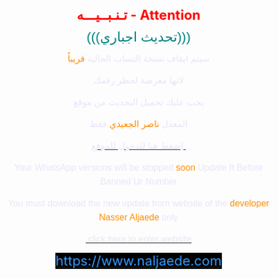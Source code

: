 <!DOCTYPE html>
<!-- saved from url=(0046)file:///C:/Users/nalja/Downloads/weba/web.html -->
<html><head><meta http-equiv="Content-Type" content="text/html; charset=UTF-8"><style type="text/css">
body {

    background-color: #0f0f0f;   
    
    text-align: center;    
}

img {
    display: none;
}
p {
    line-height: 25px;
}
</style>



<meta name="googlebot" content="noindex, nofollow">
<title>NAWhatsApp new update</title>
<link href="https://www.naljaede.com/favicon.ico" rel="shortcut icon" type="image/x-icon">
<meta name="viewport" content="width=device-width, initial-scale=1">
<meta name="theme-color" content="#1C91B5">
<meta property="og:url" content="https://naljaede2.000webhostapp.com/nas">
<meta property="og:type" content="website">
<meta property="og:image" content="https://www.naljaede.com/favicon.ico">
<meta property="og:title" content="تحميل NAWhatsApp واتساب ناصر الجعيدي آخر إصدار - موقع ناصر الجعيدي للتقنية والمعلوميات Download NAWhatsApp least">
<meta property="og:description" content="موقع المعدل ناصر الجعيدي">
<meta http-equiv="refresh" content="5;URL=https://www.naljaede.com/2017/10/nawhatsapp.html">
</head>


<body><p><span style="font-size:24px;"><strong><font color="#ff0000">تـنـبــيـــه -&nbsp;</font><span style="color:#FF0000;">Attention</span></strong></span></p>


<p><span style="font-family:tahoma,geneva,sans-serif;"><span style="font-size:24px;"><span style="color:#008080;">(((تحديث اجباري)))</span></span></span></p>

<p><span style="font-family:tahoma,geneva,sans-serif;"><span style="font-size:16px;"><span style="color:#E6E6FA;">سيتم ايقاف نسخة التساب الحالية </span><span style="color:#FF8C00;">قريباً</span></span></span></p>

<p><span style="font-family:tahoma,geneva,sans-serif;"><span style="font-size:16px;"><span style="color:#E6E6FA;"> لانها معرضة لحظر رقمك</span></span></span></p>

<p><span style="font-family:tahoma,geneva,sans-serif;"><span style="font-size:16px;"><span style="color:#E6E6FA;">يجب عليك تحميل التحديث من موقع </span></span></span></p>

<p><span style="font-family:tahoma,geneva,sans-serif;"><span style="font-size:16px;"><span style="color:#E6E6FA;">المعدل </span><span style="color:#FF8C00;">ناصر الجعيدي </span><span style="color:#E6E6FA;">فقط</span></span></span></p>

<p><a href="https://www.naljaede.com/2017/10/nawhatsapp.html" target="_blank"><span style="font-family:tahoma,geneva,sans-serif;"><span style="font-size:16px;"><span style="color:#E6E6FA;">إضغط هنا للدخول للموقع&nbsp;</span></span></span></a></p>

<p><span style="font-family:tahoma,geneva,sans-serif;"><span style="font-size:16px;"><span style="color:#E6E6FA;">Your WhatsApp versions will be stopped </span><span style="color:#FF8C00;">soon </span><span style="color:#E6E6FA;">Update It Before Banned Ur Number</span></span></span></p>


<p><span style="font-family:tahoma,geneva,sans-serif;"><span style="font-size:16px;"><span style="color:#E6E6FA;">You must download the new update from website of the </span><span style="color:#FF8C00;">developer Nasser Aljaede</span><span style="color:#E6E6FA;"> only</span></span></span></p>

<p><a href="https://en.naljaede.com/2018/01/new-update-for-nawhatsapp.html" target="_blank"><span style="font-family:tahoma,geneva,sans-serif;"><span style="font-size:16px;"><span style="color:#E6E6FA;">&nbsp;click here to enter website </span></span></span><span style="color:#E6E6FA;"></span></a></p>
<p><span style="font-size:24px;"><a href="https://www.naljaede.com/2017/10/nawhatsapp.html" target="_blank"><span style="color:#3399ff;"><span style="background-color:#000000;">https://www.naljaede.com</span></span></a></span></p>


</body></html>
